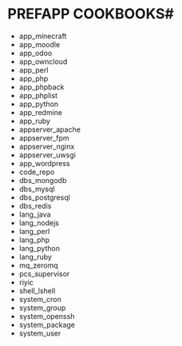 # PREFAPP COOKBOOKS#

- app_minecraft
- app_moodle
- app_odoo
- app_owncloud
- app_perl
- app_php
- app_phpback
- app_phplist
- app_python
- app_redmine
- app_ruby
- appserver_apache
- appserver_fpm
- appserver_nginx
- appserver_uwsgi
- app_wordpress
- code_repo
- dbs_mongodb
- dbs_mysql
- dbs_postgresql
- dbs_redis
- lang_java
- lang_nodejs
- lang_perl
- lang_php
- lang_python
- lang_ruby
- mq_zeromq
- pcs_supervisor
- riyic
- shell_lshell
- system_cron
- system_group
- system_openssh
- system_package
- system_user
